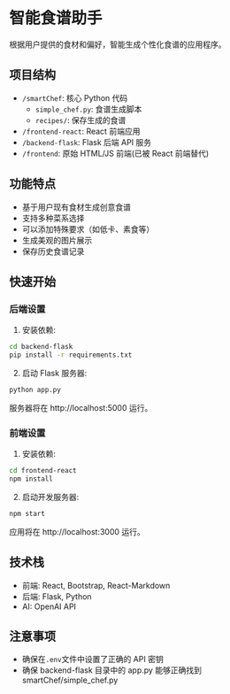 # 智能食谱助手

根据用户提供的食材和偏好，智能生成个性化食谱的应用程序。

## 项目结构

- `/smartChef`: 核心 Python 代码
  - `simple_chef.py`: 食谱生成脚本
  - `recipes/`: 保存生成的食谱
- `/frontend-react`: React 前端应用
- `/backend-flask`: Flask 后端 API 服务
- `/frontend`: 原始 HTML/JS 前端(已被 React 前端替代)

## 功能特点

- 基于用户现有食材生成创意食谱
- 支持多种菜系选择
- 可以添加特殊要求（如低卡、素食等）
- 生成美观的图片展示
- 保存历史食谱记录

## 快速开始

### 后端设置

1. 安装依赖:

```bash
cd backend-flask
pip install -r requirements.txt
```

2. 启动 Flask 服务器:

```bash
python app.py
```

服务器将在 http://localhost:5000 运行。

### 前端设置

1. 安装依赖:

```bash
cd frontend-react
npm install
```

2. 启动开发服务器:

```bash
npm start
```

应用将在 http://localhost:3000 运行。

## 技术栈

- 前端: React, Bootstrap, React-Markdown
- 后端: Flask, Python
- AI: OpenAI API

## 注意事项

- 确保在`.env`文件中设置了正确的 API 密钥
- 确保 backend-flask 目录中的 app.py 能够正确找到 smartChef/simple_chef.py
